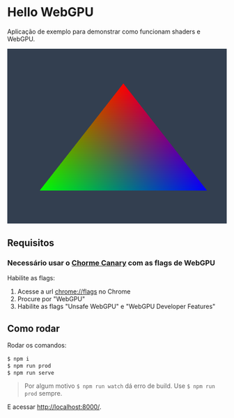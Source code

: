 # Hello WebGPU

Aplicação de exemplo para demonstrar como funcionam shaders e WebGPU.

![](./dist/triangulo.png)

## Requisitos
### Necessário usar o [Chorme Canary](https://www.google.com/intl/pt-BR/chrome/canary/) com as flags de WebGPU
Habilite as flags:
1. Acesse a url [chrome://flags](chrome://flag) no Chrome
2. Procure por "WebGPU" 
3. Habilite as flags "Unsafe WebGPU" e "WebGPU Developer Features"

## Como rodar
Rodar os comandos:
```
$ npm i
$ npm run prod
$ npm run serve
```
> Por algum motivo `$ npm run watch` dá erro de build. Use `$ npm run prod` sempre.

E acessar [http://localhost:8000/](http://localhost:8000/).